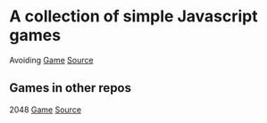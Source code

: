 # A collection of simple Javascript games

Avoiding [Game](https://olback.github.io/js-games/avoiding/index.html) [Source](avoiding/)  

## Games in other repos
2048 [Game](https://olback.github.io/2048/index.html) [Source](https://github.com/olback/2048)
